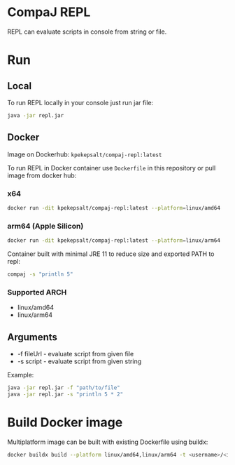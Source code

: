 # CompaJ REPL

REPL can evaluate scripts in console from string or file.

# Run

## Local

To run REPL locally in your console just run jar file:

```bash
java -jar repl.jar
```

## Docker
Image on Dockerhub: `kpekepsalt/compaj-repl:latest`

To run REPL in Docker container use `Dockerfile` in this repository or pull image from docker hub:

### x64

```bash
docker run -dit kpekepsalt/compaj-repl:latest --platform=linux/amd64
```

### arm64 (Apple Silicon)

```bash
docker run -dit kpekepsalt/compaj-repl:latest --platform=linux/arm64
```

Container built with minimal JRE 11 to reduce size and exported PATH to repl:
```bash
compaj -s "println 5"
```

### Supported ARCH

- linux/amd64
- linux/arm64

## Arguments

- -f fileUrl - evaluate script from given file
- -s script - evaluate script from given string

Example:

```bash
java -jar repl.jar -f "path/to/file"
java -jar repl.jar -s "println 5 * 2"
```

# Build Docker image
Multiplatform image can be built with existing Dockerfile using buildx:
```bash
docker buildx build --platform linux/amd64,linux/arm64 -t <username>/<imagename>:<tag> .
```